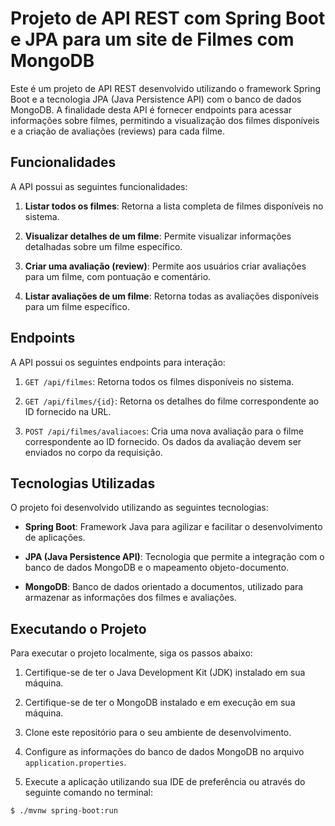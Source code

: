 # Projeto de API REST com Spring Boot e JPA para um site de Filmes com MongoDB

Este é um projeto de API REST desenvolvido utilizando o framework Spring Boot e a tecnologia JPA (Java Persistence API) com o banco de dados MongoDB. A finalidade desta API é fornecer endpoints para acessar informações sobre filmes, permitindo a visualização dos filmes disponíveis e a criação de avaliações (reviews) para cada filme.

## Funcionalidades

A API possui as seguintes funcionalidades:

1. **Listar todos os filmes**: Retorna a lista completa de filmes disponíveis no sistema.

2. **Visualizar detalhes de um filme**: Permite visualizar informações detalhadas sobre um filme específico.

3. **Criar uma avaliação (review)**: Permite aos usuários criar avaliações para um filme, com pontuação e comentário.

4. **Listar avaliações de um filme**: Retorna todas as avaliações disponíveis para um filme específico.

## Endpoints

A API possui os seguintes endpoints para interação:

1. `GET /api/filmes`: Retorna todos os filmes disponíveis no sistema.

2. `GET /api/filmes/{id}`: Retorna os detalhes do filme correspondente ao ID fornecido na URL.

3. `POST /api/filmes/avaliacoes`: Cria uma nova avaliação para o filme correspondente ao ID fornecido. Os dados da avaliação devem ser enviados no corpo da requisição.


## Tecnologias Utilizadas

O projeto foi desenvolvido utilizando as seguintes tecnologias:

- **Spring Boot**: Framework Java para agilizar e facilitar o desenvolvimento de aplicações.

- **JPA (Java Persistence API)**: Tecnologia que permite a integração com o banco de dados MongoDB e o mapeamento objeto-documento.

- **MongoDB**: Banco de dados orientado a documentos, utilizado para armazenar as informações dos filmes e avaliações.

## Executando o Projeto

Para executar o projeto localmente, siga os passos abaixo:

1. Certifique-se de ter o Java Development Kit (JDK) instalado em sua máquina.

2. Certifique-se de ter o MongoDB instalado e em execução em sua máquina.

3. Clone este repositório para o seu ambiente de desenvolvimento.

4. Configure as informações do banco de dados MongoDB no arquivo `application.properties`.

5. Execute a aplicação utilizando sua IDE de preferência ou através do seguinte comando no terminal:

```bash
$ ./mvnw spring-boot:run
